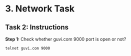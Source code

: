 # 3. Network Task

## Task 2: Instructions

**Step 1:** Check whether guvi.com 9000 port is open or not?

```bash
telnet guvi.com 9000
```
